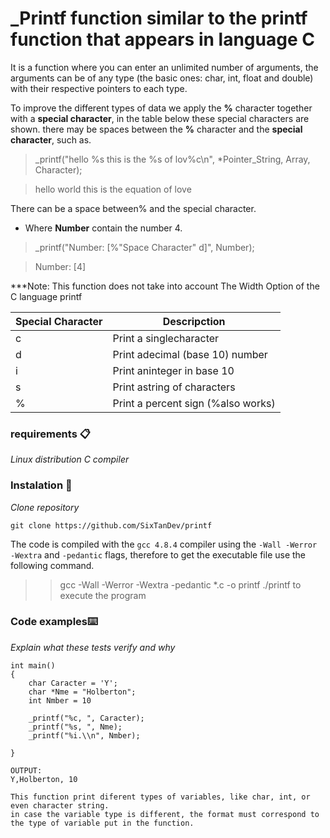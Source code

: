 # _Printf function similar to the printf function that appears in language C

It is a function where you can enter an unlimited number of arguments, the arguments can be of any type (the basic ones: char, int, float and double) with their respective pointers to each type.
 
To improve the different types of data we apply the **%** character together with a **special character**, in the table below these special characters are shown. there may be spaces between the **%** character and the **special character**, such as.

> _printf("hello %s this is the %s of lov%c\n", *Pointer_String, Array, Character);

> hello world this is the equation of love

There can be a space between% and the special character.

* Where **Number** contain the number 4.

> _printf("Number: [%"Space Character" d]", Number);

> Number: [4]

***Note: This function does not take into account The Width Option of the C language printf

| Special Character | Descripction                                                                 |
| ----------------- | ---------------------------------------------------------------------------- |
| c                 | Print a singlecharacter                                                      |
| d                 | Print adecimal (base 10) number                                              |
| i                 | Print aninteger in base 10                                                   |
| s                 | Print astring of characters                                                  |
| %                 | Print a percent sign (\%also works)                                          |

### requirements 📋

_Linux distribution_
_C compiler_

### Instalation 🔧

_Clone repository_

```
git clone https://github.com/SixTanDev/printf
```

The code is compiled with the ```gcc 4.8.4``` compiler using the ```-Wall -Werror -Wextra``` and ```-pedantic``` flags, therefore to get the executable file use the following command.

>> gcc -Wall -Werror -Wextra -pedantic *.c -o printf
>> ./printf   to execute the program
 
### Code examples⌨️

_Explain what these tests verify and why_

```
int main()
{
    char Caracter = 'Y';
    char *Nme = "Holberton";
    int Nmber = 10

    _printf("%c, ", Caracter);
    _printf("%s, ", Nme);
    _printf("%i.\\n", Nmber);

}

OUTPUT: 
Y,Holberton, 10

This function print diferent types of variables, like char, int, or even character string.
in case the variable type is different, the format must correspond to the type of variable put in the function.
